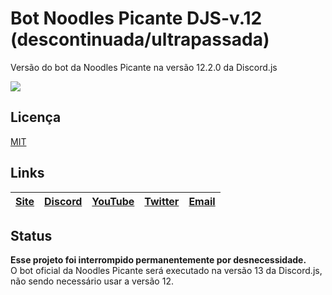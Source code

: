 # Bot Noodles Picante DJS-v.12 (descontinuada/ultrapassada)
Versão do bot da Noodles Picante na versão 12.2.0 da Discord.js

<img src="https://img.shields.io/badge/discord-%237289DA.svg?&style=for-the-badge&logo=discord&logoColor=white" />

Licença
----
[MIT][MIT]

Links
----

[Site][Site] | [Discord][Discord] | [YouTube][YouTube] | [Twitter][Twitter] | [Email][Email]
------ | ------ | ------ | ------ | ------ |

   [Site]: <https://www.noodlespicante.site>
   [Discord]: <https://discord.gg/P9dhMJQ>
   [YouTube]: <https://www.youtube.com/NoodlesPicante>
   [Twitter]: <https://twitter.com/NoodlesPicante>
   [Email]: <mailto:suporte@noodlespicante.site>
   [MIT]: <https://github.com/noodlespicante/bot-pnp-djs12/blob/main/LICENSE.md>

Status
----

**Esse projeto foi interrompido permanentemente por desnecessidade.**
<br>
O bot oficial da Noodles Picante será executado na versão 13 da Discord.js, não sendo necessário usar a versão 12.
